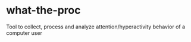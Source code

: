 # what-the-proc
Tool to collect, process and analyze attention/hyperactivity behavior of a computer user
